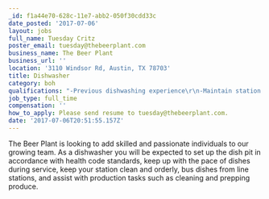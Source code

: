 ```yaml
---
_id: f1a44e70-628c-11e7-abb2-050f30cdd33c
date_posted: '2017-07-06'
layout: jobs
full_name: Tuesday Critz
poster_email: tuesday@thebeerplant.com
business_name: The Beer Plant
business_url: ''
location: '3110 Windsor Rd, Austin, TX 78703'
title: Dishwasher
category: boh
qualifications: "-Previous dishwashing experience\r\n-Maintain station cleanliness\r\n-Reliable transportation\r\n-Maintain a flexible schedule\r\n-Ability to follow instruction and work with minimal supervision"
job_type: full_time
compensation: ''
how_to_apply: Please send resume to tuesday@thebeerplant.com.
date: '2017-07-06T20:51:55.157Z'
---
```

The Beer Plant is looking to add skilled and passionate individuals to our growing team. As a dishwasher you will be expected to set up the dish pit in accordance with health code standards, keep up with the pace of dishes during service, keep your station clean and orderly, bus dishes from line stations, and assist with production tasks such as cleaning and prepping produce.
